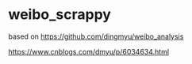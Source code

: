 # weibo_scrappy
based on 
https://github.com/dingmyu/weibo_analysis 

https://www.cnblogs.com/dmyu/p/6034634.html

